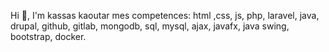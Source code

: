 Hi 👋, I'm kassas kaoutar
mes competences:
html ,css, js, php, laravel, java, drupal, github, gitlab, mongodb, sql, mysql, ajax, javafx, java swing, bootstrap, docker.
